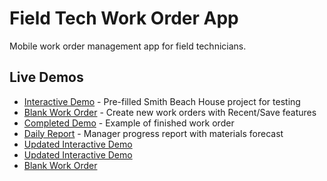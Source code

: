 # Field Tech Work Order App

Mobile work order management app for field technicians.

## Live Demos

- [Interactive Demo](https://wanttobuild.github.io/Field-tech-app/interactive_demo_app.html) - Pre-filled Smith Beach House project for testing
- [Blank Work Order](https://wanttobuild.github.io/Field-tech-app/blank_work_order_with_lists.html) - Create new work orders with Recent/Save features
- [Completed Demo](https://wanttobuild.github.io/Field-tech-app/smith_completed_demo.html) - Example of finished work order
- [Daily Report](https://wanttobuild.github.io/Field-tech-app/daily_progress_report.html) - Manager progress report with materials forecast
- [Updated Interactive Demo](https://wanttobuild.github.io/Field-tech-app/updated_interactive_demo.html)
- [Updated Interactive Demo](https://wanttobuild.github.io/Field-tech-app/updated_interactive_demo_v2.html)
- [Blank Work Order](https://wanttobuild.github.io/Field-tech-app/blank_work_order_builder.html)
